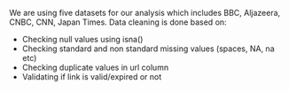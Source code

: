We are using five datasets for our analysis which includes BBC, Aljazeera, CNBC, CNN, Japan Times.
Data cleaning is done based on:
- Checking null values using isna()
- Checking standard and non standard missing values (spaces, NA, na etc)
- Checking duplicate values in url column
- Validating if link is valid/expired or not


